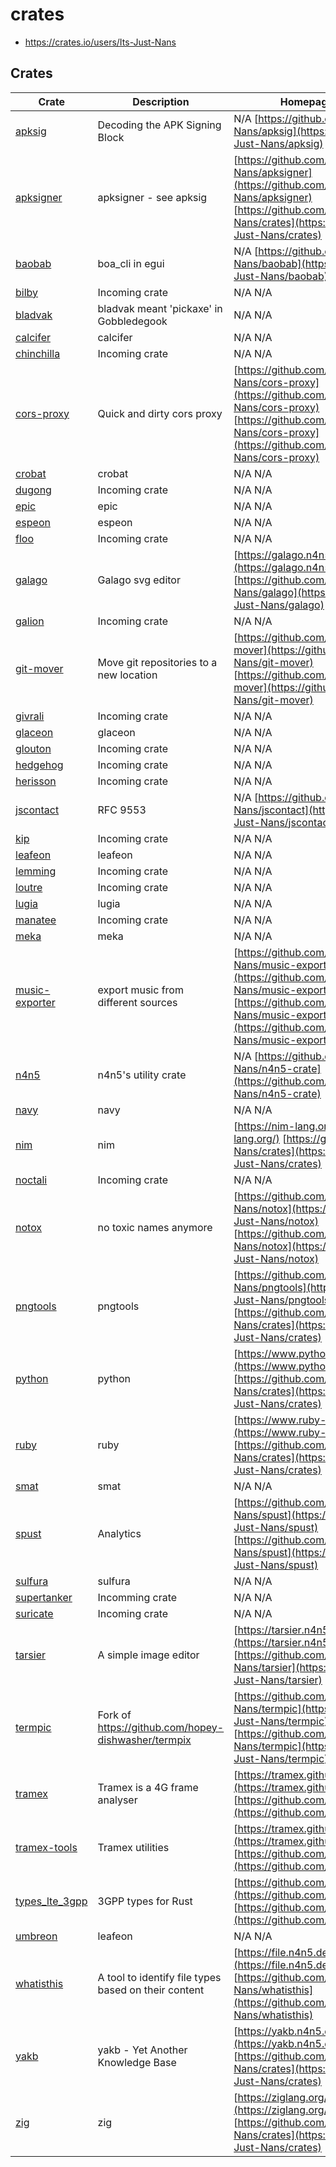 # crates

- <https://crates.io/users/Its-Just-Nans>

## Crates

| Crate                                                     | Description                                          | Homepage && Repo                                                                                                                                                                                      |
| --------------------------------------------------------- | ---------------------------------------------------- | ----------------------------------------------------------------------------------------------------------------------------------------------------------------------------------------------------- |
| [apksig](https://crates.io/crates/apksig)                 | Decoding the APK Signing Block                       | N/A [https://github.com/Its-Just-Nans/apksig](https://github.com/Its-Just-Nans/apksig)                                                                                                                |
| [apksigner](https://crates.io/crates/apksigner)           | apksigner - see apksig                               | [https://github.com/Its-Just-Nans/apksigner](https://github.com/Its-Just-Nans/apksigner) [https://github.com/Its-Just-Nans/crates](https://github.com/Its-Just-Nans/crates)                           |
| [baobab](https://crates.io/crates/baobab)                 | boa_cli in egui                                      | N/A [https://github.com/Its-Just-Nans/baobab](https://github.com/Its-Just-Nans/baobab)                                                                                                                |
| [bilby](https://crates.io/crates/bilby)                   | Incoming crate                                       | N/A N/A                                                                                                                                                                                               |
| [bladvak](https://crates.io/crates/bladvak)               | bladvak meant 'pickaxe' in Gobbledegook              | N/A N/A                                                                                                                                                                                               |
| [calcifer](https://crates.io/crates/calcifer)             | calcifer                                             | N/A N/A                                                                                                                                                                                               |
| [chinchilla](https://crates.io/crates/chinchilla)         | Incoming crate                                       | N/A N/A                                                                                                                                                                                               |
| [cors-proxy](https://crates.io/crates/cors-proxy)         | Quick and dirty cors proxy                           | [https://github.com/Its-Just-Nans/cors-proxy](https://github.com/Its-Just-Nans/cors-proxy) [https://github.com/Its-Just-Nans/cors-proxy](https://github.com/Its-Just-Nans/cors-proxy)                 |
| [crobat](https://crates.io/crates/crobat)                 | crobat                                               | N/A N/A                                                                                                                                                                                               |
| [dugong](https://crates.io/crates/dugong)                 | Incoming crate                                       | N/A N/A                                                                                                                                                                                               |
| [epic](https://crates.io/crates/epic)                     | epic                                                 | N/A N/A                                                                                                                                                                                               |
| [espeon](https://crates.io/crates/espeon)                 | espeon                                               | N/A N/A                                                                                                                                                                                               |
| [floo](https://crates.io/crates/floo)                     | Incoming crate                                       | N/A N/A                                                                                                                                                                                               |
| [galago](https://crates.io/crates/galago)                 | Galago svg editor                                    | [https://galago.n4n5.dev](https://galago.n4n5.dev) [https://github.com/Its-Just-Nans/galago](https://github.com/Its-Just-Nans/galago)                                                                 |
| [galion](https://crates.io/crates/galion)                 | Incoming crate                                       | N/A N/A                                                                                                                                                                                               |
| [git-mover](https://crates.io/crates/git-mover)           | Move git repositories to a new location              | [https://github.com/Its-Just-Nans/git-mover](https://github.com/Its-Just-Nans/git-mover) [https://github.com/Its-Just-Nans/git-mover](https://github.com/Its-Just-Nans/git-mover)                     |
| [givrali](https://crates.io/crates/givrali)               | Incoming crate                                       | N/A N/A                                                                                                                                                                                               |
| [glaceon](https://crates.io/crates/glaceon)               | glaceon                                              | N/A N/A                                                                                                                                                                                               |
| [glouton](https://crates.io/crates/glouton)               | Incoming crate                                       | N/A N/A                                                                                                                                                                                               |
| [hedgehog](https://crates.io/crates/hedgehog)             | Incoming crate                                       | N/A N/A                                                                                                                                                                                               |
| [herisson](https://crates.io/crates/herisson)             | Incoming crate                                       | N/A N/A                                                                                                                                                                                               |
| [jscontact](https://crates.io/crates/jscontact)           | RFC 9553                                             | N/A [https://github.com/Its-Just-Nans/jscontact](https://github.com/Its-Just-Nans/jscontact)                                                                                                          |
| [kip](https://crates.io/crates/kip)                       | Incoming crate                                       | N/A N/A                                                                                                                                                                                               |
| [leafeon](https://crates.io/crates/leafeon)               | leafeon                                              | N/A N/A                                                                                                                                                                                               |
| [lemming](https://crates.io/crates/lemming)               | Incoming crate                                       | N/A N/A                                                                                                                                                                                               |
| [loutre](https://crates.io/crates/loutre)                 | Incoming crate                                       | N/A N/A                                                                                                                                                                                               |
| [lugia](https://crates.io/crates/lugia)                   | lugia                                                | N/A N/A                                                                                                                                                                                               |
| [manatee](https://crates.io/crates/manatee)               | Incoming crate                                       | N/A N/A                                                                                                                                                                                               |
| [meka](https://crates.io/crates/meka)                     | meka                                                 | N/A N/A                                                                                                                                                                                               |
| [music-exporter](https://crates.io/crates/music-exporter) | export music from different sources                  | [https://github.com/Its-Just-Nans/music-exporter](https://github.com/Its-Just-Nans/music-exporter) [https://github.com/Its-Just-Nans/music-exporter](https://github.com/Its-Just-Nans/music-exporter) |
| [n4n5](https://crates.io/crates/n4n5)                     | n4n5's utility crate                                 | N/A [https://github.com/Its-Just-Nans/n4n5-crate](https://github.com/Its-Just-Nans/n4n5-crate)                                                                                                        |
| [navy](https://crates.io/crates/navy)                     | navy                                                 | N/A N/A                                                                                                                                                                                               |
| [nim](https://crates.io/crates/nim)                       | nim                                                  | [https://nim-lang.org/](https://nim-lang.org/) [https://github.com/Its-Just-Nans/crates](https://github.com/Its-Just-Nans/crates)                                                                     |
| [noctali](https://crates.io/crates/noctali)               | Incoming crate                                       | N/A N/A                                                                                                                                                                                               |
| [notox](https://crates.io/crates/notox)                   | no toxic names anymore                               | [https://github.com/Its-Just-Nans/notox](https://github.com/Its-Just-Nans/notox) [https://github.com/Its-Just-Nans/notox](https://github.com/Its-Just-Nans/notox)                                     |
| [pngtools](https://crates.io/crates/pngtools)             | pngtools                                             | [https://github.com/Its-Just-Nans/pngtools](https://github.com/Its-Just-Nans/pngtools) [https://github.com/Its-Just-Nans/crates](https://github.com/Its-Just-Nans/crates)                             |
| [python](https://crates.io/crates/python)                 | python                                               | [https://www.python.org/](https://www.python.org/) [https://github.com/Its-Just-Nans/crates](https://github.com/Its-Just-Nans/crates)                                                                 |
| [ruby](https://crates.io/crates/ruby)                     | ruby                                                 | [https://www.ruby-lang.org/](https://www.ruby-lang.org/) [https://github.com/Its-Just-Nans/crates](https://github.com/Its-Just-Nans/crates)                                                           |
| [smat](https://crates.io/crates/smat)                     | smat                                                 | N/A N/A                                                                                                                                                                                               |
| [spust](https://crates.io/crates/spust)                   | Analytics                                            | [https://github.com/Its-Just-Nans/spust](https://github.com/Its-Just-Nans/spust) [https://github.com/Its-Just-Nans/spust](https://github.com/Its-Just-Nans/spust)                                     |
| [sulfura](https://crates.io/crates/sulfura)               | sulfura                                              | N/A N/A                                                                                                                                                                                               |
| [supertanker](https://crates.io/crates/supertanker)       | Incomming crate                                      | N/A N/A                                                                                                                                                                                               |
| [suricate](https://crates.io/crates/suricate)             | Incoming crate                                       | N/A N/A                                                                                                                                                                                               |
| [tarsier](https://crates.io/crates/tarsier)               | A simple image editor                                | [https://tarsier.n4n5.dev/](https://tarsier.n4n5.dev/) [https://github.com/Its-Just-Nans/tarsier](https://github.com/Its-Just-Nans/tarsier)                                                           |
| [termpic](https://crates.io/crates/termpic)               | Fork of https://github.com/hopey-dishwasher/termpix  | [https://github.com/Its-Just-Nans/termpic](https://github.com/Its-Just-Nans/termpic) [https://github.com/Its-Just-Nans/termpic](https://github.com/Its-Just-Nans/termpic)                             |
| [tramex](https://crates.io/crates/tramex)                 | Tramex is a 4G frame analyser                        | [https://tramex.github.io/tramex](https://tramex.github.io/tramex) [https://github.com/tramex/tramex](https://github.com/tramex/tramex)                                                               |
| [tramex-tools](https://crates.io/crates/tramex-tools)     | Tramex utilities                                     | [https://tramex.github.io/tramex](https://tramex.github.io/tramex) [https://github.com/tramex/tramex](https://github.com/tramex/tramex)                                                               |
| [types_lte_3gpp](https://crates.io/crates/types_lte_3gpp) | 3GPP types for Rust                                  | [https://github.com/tramex/types_3gpp](https://github.com/tramex/types_3gpp) [https://github.com/tramex/types_3gpp](https://github.com/tramex/types_3gpp)                                             |
| [umbreon](https://crates.io/crates/umbreon)               | leafeon                                              | N/A N/A                                                                                                                                                                                               |
| [whatisthis](https://crates.io/crates/whatisthis)         | A tool to identify file types based on their content | [https://file.n4n5.dev/](https://file.n4n5.dev/) [https://github.com/Its-Just-Nans/whatisthis](https://github.com/Its-Just-Nans/whatisthis)                                                           |
| [yakb](https://crates.io/crates/yakb)                     | yakb - Yet Another Knowledge Base                    | [https://yakb.n4n5.dev](https://yakb.n4n5.dev) [https://github.com/Its-Just-Nans/crates](https://github.com/Its-Just-Nans/crates)                                                                     |
| [zig](https://crates.io/crates/zig)                       | zig                                                  | [https://ziglang.org/](https://ziglang.org/) [https://github.com/Its-Just-Nans/crates](https://github.com/Its-Just-Nans/crates)                                                                       |

